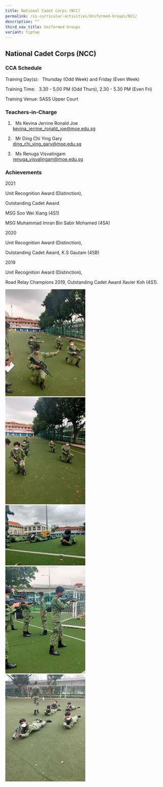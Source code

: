 ```yaml
---
title: National Cadet Corps (NCC)
permalink: /co-curricular-activities/Uniformed-Groups/NCC/
description: ""
third_nav_title: Uniformed Groups
variant: tiptap
---
```

<h2>National Cadet Corps (NCC)</h2>
<h3>CCA Schedule</h3>
<p>Training Day(s): &nbsp; Thursday (Odd Week) and Friday (Even Week)</p>
<p>Training Time: &nbsp; 3.30 - 5.00 PM (Odd Thurs), 2.30 - 5.30 PM (Even
Fri)</p>
<p>Training Venue: SASS Upper Court</p>
<h3>Teachers-in-Charge</h3>
<ol data-tight="true" class="tight">
<li>
<p>&nbsp; Ms Kevina Jerrine Ronald Joe
<br><a href="mailto:kevina_jerrine_ronald_joe@moe.edu.sg" rel="noopener noreferrer nofollow" target="_blank">kevina_jerrine_ronald_joe@moe.edu.sg</a>
</p>
</li>
<li>
<p>&nbsp; Mr Ding Chi Ying Gary
<br><a href="mailto:ding_chi_ying_gary@moe.edu.sg" rel="noopener noreferrer nofollow" target="_blank">ding_chi_ying_gary@moe.edu.sg</a>
</p>
</li>
<li>
<p>&nbsp; Ms Renuga Visvalingam
<br><a href="mailto:renuga_visvalingam@moe.edu.sg" rel="noopener noreferrer nofollow" target="_blank">renuga_visvalingam@moe.edu.sg</a>
</p>
</li>
</ol>
<h3>Achievements</h3>
<p>2021&nbsp;</p>
<p>Unit Recognition Award (Distinction),&nbsp;</p>
<p>Outstanding Cadet Award&nbsp;</p>
<p>MSG Soo Wei Xiang (4S1)&nbsp;&nbsp;</p>
<p>MSG Muhammad Imran Bin Sabir Mohamed (4SA)</p>
<p>2020</p>
<p>Unit Recognition Award (Distinction),&nbsp;</p>
<p>Outstanding Cadet Award, K.S Gautam (4SB)</p>
<p>2019</p>
<p>Unit Recognition Award (Distinction),&nbsp;</p>
<p>Road Relay Champions 2019, Outstanding Cadet Award Xavier Koh (4S1).</p>
<div class="isomer-image-wrapper">
<img style="width:50%" height="auto" width="100%" src="/images/NCC1.jpeg">
</div>
<div class="isomer-image-wrapper">
<img style="width:50%" height="auto" width="100%" src="/images/NCC2.jpeg">
</div>
<div class="isomer-image-wrapper">
<img style="width:50%" height="auto" width="100%" src="/images/NCC3.jpeg">
</div>
<div class="isomer-image-wrapper">
<img style="width:50%" height="auto" width="100%" src="/images/NCC4.jpeg">
</div>
<div class="isomer-image-wrapper">
<img style="width:50%" height="auto" width="100%" src="/images/NCC5.jpeg">
</div>
<p></p>